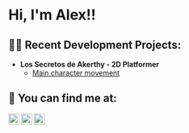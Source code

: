 <h1>Hi, I'm Alex!!</h1>

<h2>👨‍💻 Recent Development Projects:</h2>

- <b>Los Secretos de Akerthy - 2D Platformer</b>
  - [Main character movement](AquiLink)

<h2> 🤳 You can find me at:</h2>

[<img align="left" alt="AlexHap | Twitter" width="22px" src="https://cdn.jsdelivr.net/npm/simple-icons@v3/icons/twitter.svg" />][twitter]
[<img align="left" alt="AlexHap | Git.Hub" width="22px" src="https://cdn.jsdelivr.net/npm/simple-icons@v3/icons/github.svg" />][github]
[<img align="left" alt="AlexHap | Itch.io" width="22px" src="https://cdn.jsdelivr.net/npm/simple-icons@3.13.0/icons/itch-dot-io.svg" />][itchio]

[twitter]: https://twitter.com/hapdoesthings
[github]: https://github.com/HapDoesThings
[itchio]: https://hapdoesthings.itch.io/
